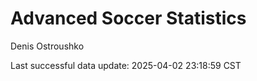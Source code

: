 # Advanced Soccer Statistics
Denis Ostroushko

<!-- gfm -->

Last successful data update: 2025-04-02 23:18:59 CST
